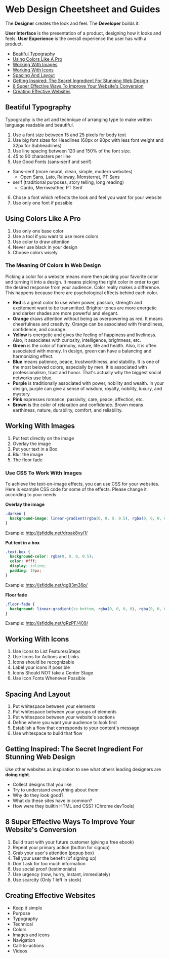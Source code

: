 # Web Design Cheetsheet and Guides

The **Designer** creates the look and feel. The **Developer** builds it.

**User Interface** is the presentation of a product, designing how it looks and feels. **User Experience** is the overall experience the user has with a product.

- [Beatiful Typography](#beatiful-typography)
- [Using Colors Like A Pro](#using-colors-like-a-pro)
- [Working With Images](#working-with-images)
- [Working With Icons](#working-with-icons)
- [Spacing And Layout](#spacing-and-layout)
- [Getting Inspired: The Secret Ingredient For Stunning Web Design](#getting-inspired-the-secret-ingredient-for-stunning-web-design)
- [8 Super Effective Ways To Improve Your Website's Conversion](#8-super-effective-ways-to-improve-your-websites-conversion)
- [Creating Effective Websites](#creating-effective-websites)


## Beatiful Typography

Typography is the art and technique of arranging type to make written language readable and beautiful.

1. Use a font size between 15 and 25 pixels for body text
2. Use big font sizes for Headlines (60px or 90px with less font weight and 32px for Subheadlines)
3. Use line spacing between 120 and 150% of the font size.
4. 45 to 90 characters per line
5. Use Good Fonts (sans-serif and serif)
  - Sans-serif (more neural, clean, simple, modern websites)
    - Open Sans, Lato, Raleway, Monsterrat, PT Sans
  - serif (traditional purposes, story telling, long reading)
    - Cardo, Merriweather, PT Serif
6. Chose a font which reflects the look and feel you want for your website
7. Use only one font if possible


## Using Colors Like A Pro

1. Use only one base color
2. Use a tool if you want to use more colors
3. Use color to draw attention
4. Never use black in your design
5. Choose colors wisely

### The Meaning Of Colors In Web Design

Picking a color for a website means more then picking your favorite color and turning it into a design. It means picking the right color in order to get the desired response from your audience. Color really makes a difference. This happens because there are psychological effects behind each color.

- **Red** is a great color to use when power, passion, strength and excitement want to be transmitted. Brighter tones are more energetic and darker shades are more powerful and elegant.
- **Orange** draws attention without being as overpowering as red. It means cheerfulness and creativity. Orange can be associated with friendliness, confidence, and courage.
- **Yellow** is energetic and gives the feeling of happiness and liveliness. Also, it associates with curiosity, intelligence, brightness, etc.
- **Green** is the color of harmony, nature, life and health. Also, it is often associated with money. In design, green can have a balancing and harmonizing effect.
- **Blue** means patience, peace, trustworthiness, and stability. It is one of the most beloved colors, especially by men. It is associated with professionalism, trust and honor. That's actually why the biggest social networks use blue.
- **Purple** is traditionally associated with power, nobility and wealth. In your design, purple can give a sense of wisdom, royalty, nobility, luxury, and mystery.
- **Pink** expresses romance, passivity, care, peace, affection, etc.
- **Brown** is the color of relaxation and confidence. Brown means earthiness, nature, durability, comfort, and reliability.


## Working With Images

1. Put text directly on the image
2. Overlay the image
3. Put your text in a Box
4. Blur the image
5. The floor fade

### Use CSS To Work With Images

To achieve the text-on-image effects, you can use CSS for your websites. Here is example CSS code for some of the effects. Please change it according to your needs.

**Overlay the image**

```css
.darken {
  background-image: linear-gradient(rgba(0, 0, 0, 0.5), rgba(0, 0, 0, 0.5)), url(YOUR IMAGE HERE);
}
```
Example: http://jsfiddle.net/drpak8vy/1/

**Put text in a box**

```css
.text-box {
  background-color: rgba(0, 0, 0, 0.5);
  color: #fff;
  display: inline;
  padding: 10px;
}
```
Example: http://jsfiddle.net/qg83m36p/

**Floor fade**

```css
.floor-fade {
  background: linear-gradient(to bottom, rgba(0, 0, 0, 0), rgba(0, 0, 0, 0.6) ), url(YOUR IMAGE HERE);
}
```
Example: http://jsfiddle.net/gRzPF/409/


## Working With Icons

1. Use Icons to List Features/Steps
2. Use Icons for Actions and Links
3. Icons should be recognizable
4. Label your icons if possible
5. Icons Should NOT take a Center Stage
6. Use Icon Fonts Whenever Possible


## Spacing And Layout

1. Put whitespace between your elements
2. Put whitespace between your groups of elements
3. Put whitespace between your website's sections
4. Define where you want your audience to look first
5. Establish a flow that corresponds to your content's message
6. Use whitespace to build that flow


## Getting Inspired: The Secret Ingredient For Stunning Web Design

Use other websites as inspiration to see what others leading designers are **doing right**.

- Collect designs that you like
- Try to understand everything about them
- Why do they look good?
- What do these sites have in common?
- How were they builtin HTML and CSS? (Chrome devTools)


## 8 Super Effective Ways To Improve Your Website's Conversion

1. Build trust with your future customer (giving a free ebook)
2. Repeat your primary action (button for signup)
3. Grab your user's attention (popup box)
4. Tell your user the benefit (of signing up)
5. Don't ask for too much information
6. Use social proof (testimonials)
7. Use urgency (now, hurry, instant, immediately)
8. Use scarcity (Only 1 left in stock)


## Creating Effective Websites

- Keep it simple
- Purpose
- Typography
- Technical
- Colors
- Images and icons
- Navigation
- Call-to-actions
- Videos
